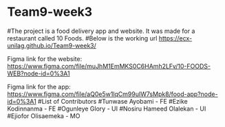 # Team9-week3

#The project is a food delivery app and website. It was made for a restaurant called 10 Foods.
#Below is the working url
https://ecx-unilag.github.io/Team9-week3/

Figma link for the website: https://www.figma.com/file/muJhM1EmMKS0C6HAmh2LFv/10-FOODS-WEB?node-id=0%3A1

Figma link for the app: https://www.figma.com/file/aQ0e5w1lqCm99uIW7sMpk8/food-app?node-id=0%3A1
#List of Contributors
#Tunwase Ayobami - FE
#Ezike Kodinnanma - FE
#Ogunleye Glory - UI
#Nosiru Hameed Olalekan - UI
#Ejiofor Olisaemeka - MO

